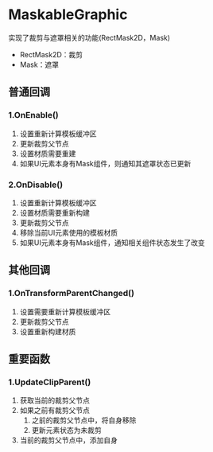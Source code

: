 # MaskableGraphic

实现了裁剪与遮罩相关的功能(RectMask2D，Mask)
- RectMask2D：裁剪
- Mask：遮罩

## 普通回调

### 1.OnEnable()

1. 设置重新计算模板缓冲区
2. 更新裁剪父节点
3. 设置材质需要重建
4. 如果UI元素本身有Mask组件，则通知其遮罩状态已更新

### 2.OnDisable()

1. 设置重新计算模板缓冲区
2. 设置材质需要重新构建
3. 更新裁剪父节点
4. 移除当前UI元素使用的模板材质
5. 如果UI元素本身有Mask组件，通知相关组件状态发生了改变

## 其他回调

### 1.OnTransformParentChanged()

1. 设置需要重新计算模板缓冲区
2. 更新裁剪父节点
3. 设置重新构建材质

## 重要函数

### 1.UpdateClipParent()

1. 获取当前的裁剪父节点
2. 如果之前有裁剪父节点
	1. 之前的裁剪父节点中，将自身移除
	2. 更新元素状态为未裁剪
3. 当前的裁剪父节点中，添加自身

